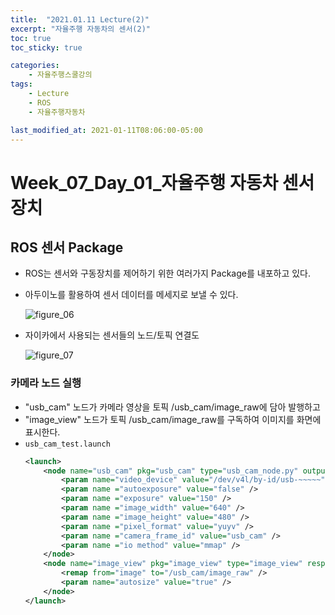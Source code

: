 ```yaml
---
title:  "2021.01.11 Lecture(2)"
excerpt: "자율주행 자동차의 센서(2)"
toc: true
toc_sticky: true

categories:
    - 자율주행스쿨강의
tags:
    - Lecture
    - ROS
    - 자율주행자동차

last_modified_at: 2021-01-11T08:06:00-05:00
---
```


# Week_07_Day_01_자율주행 자동차 센서 장치

## ROS 센서 Package
- ROS는 센서와 구동장치를 제어하기 위한 여러가지 Package를 내포하고 있다.
- 아두이노를 활용하여 센서 데이터를 메세지로 보낼 수 있다.

    ![figure_06](img/figure_06.png)

- 자이카에서 사용되는 센서들의 노드/토픽 연결도

    ![figure_07](img/figure_07.png)

### 카메라 노드 실행
- "usb_cam" 노드가 카메라 영상을 토픽 /usb_cam/image_raw에 담아 발행하고
- "image_view" 노드가 토픽 /usb_cam/image_raw를 구독하여 이미지를 화면에 표시한다.
- `usb_cam_test.launch`
    ```xml
    <launch>
        <node name="usb_cam" pkg="usb_cam" type="usb_cam_node.py" output="screen">
            <param name="video_device" value="/dev/v4l/by-id/usb-~~~~~" />
            <param name ="autoexposure" value="false" />
            <param name ="exposure" value="150" />
            <param name ="image_width" value="640" />
            <param name ="image_height" value="480" />
            <param name ="pixel_format" value="yuyv" />
            <param name ="camera_frame_id" value="usb_cam" />
            <param name ="io method" value="mmap" />
        </node>
        <node name="image_view" pkg="image_view" type="image_view" respawn="false" output="screen">
            <remap from="image" to="/usb_cam/image_raw" />
            <param name="autosize" value="true" />
        </node>
    </launch>
    ```
